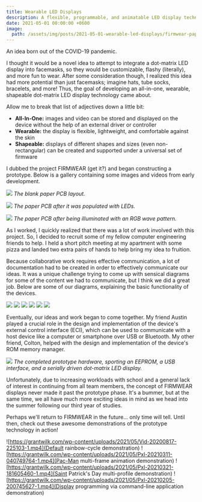 ```yaml
---
title: Wearable LED Displays
description: A flexible, programmable, and animatable LED display technology for clothing.
date: 2021-05-01 00:00:00 +0600
image:
  path: /assets/img/posts/2021-05-01-wearable-led-displays/firmwear-paper-pcb-illuminated.jpg
---
```


An idea born out of the COVID-19 pandemic.

I thought it would be a novel idea to attempt to integrate a dot-matrix LED display into facemasks, so they would be customizable, flashy (literally), and more fun to wear. After some consideration though, I realized this idea had more potential than just facemasks; imagine hats, tube socks, bracelets, and more! Thus, the goal of developing an all-in-one, wearable, shapeable dot-matrix LED display technology came about.

Allow me to break that list of adjectives down a little bit:

- **All-In-One:** images and video can be stored and displayed on the device without the help of an external driver or controller
- **Wearable:** the display is flexible, lightweight, and comfortable against the skin
- **Shapeable:** displays of different shapes and sizes (even non-rectangular) can be created and supported under a universal set of firmware

I dubbed the project FIRMWEAR (get it?) and began constructing a prototype. Below is a gallery containing some images and videos from early development.

![](/assets/img/posts/2021-05-01-wearable-led-displays/firmwear-paper-pcb-blank.jpg)
_The blank paper PCB layout._

![](/assets/img/posts/2021-05-01-wearable-led-displays/firmwear-paper-pcb-populated.jpg)
_The paper PCB after it was populated with LEDs._


![](/assets/img/posts/2021-05-01-wearable-led-displays/firmwear-paper-pcb-illuminated.jpg)
_The paper PCB after being illuminated with an RGB wave pattern._

As I worked, I quickly realized that there was a lot of work involved with this project. So, I decided to recruit some of my fellow computer engineering friends to help. I held a short pitch meeting at my apartment with some pizza and landed two extra pairs of hands to help bring my idea to fruition.

Because collaborative work requires effective communication, a lot of documentation had to be created in order to effectively communicate our ideas. It was a unique challenge trying to come up with sensical diagrams for some of the content we had to communicate, but I think we did a great job. Below are some of our diagrams, explaining the basic functionality of the devices.

![](/assets/img/posts/2021-05-01-wearable-led-displays/firmwear-system-architecture.jpg)
![](/assets/img/posts/2021-05-01-wearable-led-displays/firmwear-media-class-diagram.jpg)
![](/assets/img/posts/2021-05-01-wearable-led-displays/firmwear-nucleo-schematic.jpg)
![](/assets/img/posts/2021-05-01-wearable-led-displays/firmwear-render-pipeline.jpg)
![](/assets/img/posts/2021-05-01-wearable-led-displays/firmwear-rom-structure.jpg)
![](/assets/img/posts/2021-05-01-wearable-led-displays/firmwear-system-component-diagram.jpg)

Eventually, our ideas and work began to come together. My friend Austin played a crucial role in the design and implementation of the device's external control interface (ECI), which can be used to communicate with a host device like a computer or smartphone over USB or Bluetooth. My other friend, Colton, helped with the design and implementation of the device's ROM memory manager.

![](/assets/img/posts/2021-05-01-wearable-led-displays/firmwear-breadboard.jpg)
_The completed prototype hardware, sporting an EEPROM, a USB interface, and a serially driven dot-matrix LED display._

Unfortunately, due to increasing workloads with school and a general lack of interest in continuing from all team members, the concept of FIRMWEAR displays never made it past the prototype phase. It's a bummer, but at the same time, we all have much more exciting ideas in mind as we head into the summer following our third year of studies.

Perhaps we'll return to FIRMWEAR in the future... only time will tell. Until then, check out these awesome demonstrations of the prototype technology in action!

![https://grantwilk.com/wp-content/uploads/2021/05/Vid-20200817-225103-1.mp4](Default rainbow-cycle demonstration)
![https://grantwilk.com/wp-content/uploads/2021/05/Pxl-20210311-040749764-1.mp4](Pac-Man multi-frame animation demonstration)
![https://grantwilk.com/wp-content/uploads/2021/05/Pxl-20210321-181605460-1.mp4](Saint Patrick's Day multi-profile demonstration)
![https://grantwilk.com/wp-content/uploads/2021/05/Pxl-20210205-200745627-1.mp4](Display programming via command-line application demonstration)